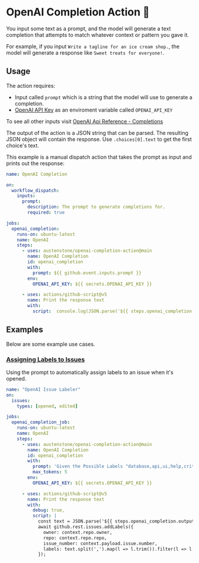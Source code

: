 # OpenAI Completion Action 🤖
You input some text as a prompt, and the model will generate a text completion that attempts to match whatever context or pattern you gave it.

For example, if you input
`Write a tagline for an ice cream shop.`, the model will generate a response like `Sweet treats for everyone!`.

## Usage
The action requires: 
- Input called `prompt` which is a string that the model will use to generate a completion.
- [OpenAI API Key](https://beta.openai.com/account/api-keys) as an enviroment variable called `OPENAI_API_KEY`

To see all other inputs visit [OpenAI Api Reference - Completions](https://beta.openai.com/docs/api-reference/completions/create)

The output of the action is a JSON string that can be parsed. The resulting JSON object will contain the response. Use `.choices[0].text` to get the first choice's text.

This example is a manual dispatch action that takes the prompt as input and prints out the response:
```yml
name: OpenAI Completion

on:
  workflow_dispatch:
    inputs:
      prompt:
        description: The prompt to generate completions for.
        required: true

jobs:
  openai_completion:
    runs-on: ubuntu-latest
    name: OpenAI
    steps:
      - uses: austenstone/openai-completion-action@main
        name: OpenAI Completion
        id: openai_completion
        with:
          prompt: ${{ github.event.inputs.prompt }}
        env:
          OPENAI_API_KEY: ${{ secrets.OPENAI_API_KEY }}

      - uses: actions/github-script@v5
        name: Print the response text
        with:
          script:  console.log(JSON.parse('${{ steps.openai_completion.outputs.response }}').choices[0].text)
```

## Examples
Below are some example use cases.

### [Assigning Labels to Issues](https://github.com/austenstone/openai-completion-action/blob/main/.github/workflows/issue-labeler.yml)
Using the prompt to automatically assign labels to an issue when it's opened.

```yml
name: "OpenAI Issue Labeler"
on:
  issues:
    types: [opened, edited]

jobs:
  openai_completion_job:
    runs-on: ubuntu-latest
    name: OpenAI
    steps:
      - uses: austenstone/openai-completion-action@main
        name: OpenAI Completion
        id: openai_completion
        with:
          prompt: 'Given the Possible Labels "database,api,ui,help,critical,permission,feature,bug,cleanup,algo,funny,idea" what are the best 3 labels for "${{ github.event.issue.title }}" and "${{ github.event.issue.body }}" in a csv list?'
          max_tokens: 5
        env:
          OPENAI_API_KEY: ${{ secrets.OPENAI_API_KEY }}

      - uses: actions/github-script@v5
        name: Print the response text
        with:
          debug: true,
          script: |
            const text = JSON.parse('${{ steps.openai_completion.outputs.response }}').choices[0].text
            await github.rest.issues.addLabels({
              owner: context.repo.owner,
              repo: context.repo.repo,
              issue_number: context.payload.issue.number,
              labels: text.split(',').map(l => l.trim()).filter(l => l.length > 0)
            });
```